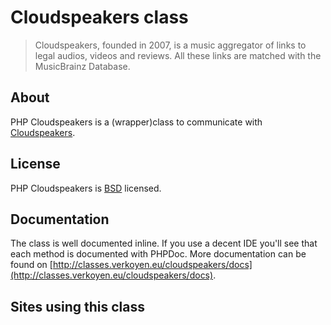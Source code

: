 # Cloudspeakers class

> Cloudspeakers, founded in 2007, is a music aggregator of links to legal audios, videos and reviews. All these links are matched with the MusicBrainz Database.

## About

PHP Cloudspeakers is a (wrapper)class to communicate with [Cloudspeakers](http://cloudspeakers.com/).

## License

PHP Cloudspeakers is [BSD](http://classes.verkoyen.eu/overview/bsd) licensed.

## Documentation

The class is well documented inline. If you use a decent IDE you'll see that each method is documented with PHPDoc.
More documentation can be found on [http://classes.verkoyen.eu/cloudspeakers/docs](http://classes.verkoyen.eu/cloudspeakers/docs).

## Sites using this class
